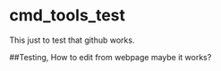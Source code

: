 # cmd_tools_test
This just to test that github works.

##Testing, How to edit from webpage
maybe it works?
